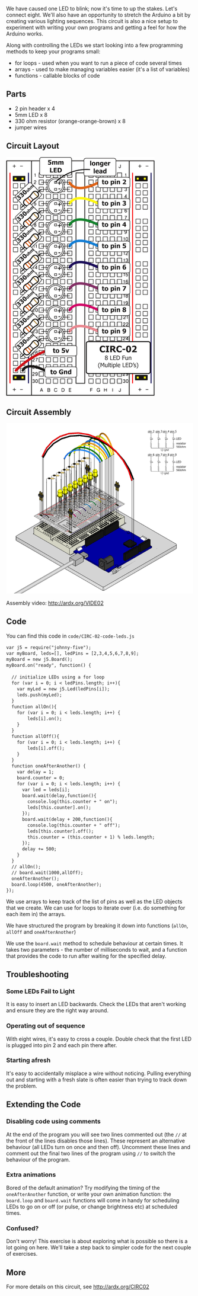We have caused one LED to blink; now it's time to up the
stakes. Let's connect eight. We'll also have an opportunity to
stretch the Arduino a bit by creating various lighting
sequences. This circuit is also a nice setup to experiment with
writing your own programs and getting a feel for how the Arduino works.

Along with controlling the LEDs we start looking into a few  programming methods to keep your programs small:

 * for loops - used when you want to run a piece of code several times
 * arrays - used to make managing variables easier (it's a list of variables)
 * functions - callable blocks of code


<a id="parts"></a>
## Parts

* 2 pin header x 4
* 5mm LED x 8
* 330 ohm resistor (orange-orange-brown) x 8
* jumper wires

<a id="circuit"></a>
## Circuit Layout
[<img style="max-width:400px" src="../../images/circ/CIRC02-sheet-small.png" alt="Circuit Layout"/>](../../images/circ/CIRC02-sheet.png)

<a id="assembly"></a>
## Circuit Assembly
![Assembly Diagram](../../images/assembly/CIRC-02-3dexploded.png "Assembly Diagram")

Assembly video: http://ardx.org/VIDE02

<a id="code"></a>
## Code

You can find this code in `code/CIRC-02-code-leds.js`

	var j5 = require("johnny-five");
	var myBoard, leds=[], ledPins = [2,3,4,5,6,7,8,9];
	myBoard = new j5.Board();
	myBoard.on("ready", function() {

	  // initialize LEDs using a for loop
	  for (var i = 0; i < ledPins.length; i++){
	  	var myLed = new j5.Led(ledPins[i]);
	  	leds.push(myLed);
	  }	 
	  function allOn(){
	    for (var i = 0; i < leds.length; i++) {
	    	leds[i].on();
	    }
	  } 
	  function allOff(){
	    for (var i = 0; i < leds.length; i++) {
	    	leds[i].off();
	    }
	  }
	  function oneAfterAnother() {
	  	var delay = 1;
	  	board.counter = 0;
	  	for (var i = 0; i < leds.length; i++) {
	  	  var led = leds[i];
	  	  board.wait(delay,function(){
	  	  	console.log(this.counter + " on");
	  	  	leds[this.counter].on();
	  	  });
	  	  board.wait(delay + 200,function(){
	  	  	console.log(this.counter + " off");
	  	  	leds[this.counter].off();
	  	  	this.counter = (this.counter + 1) % leds.length;
	  	  });
	  	  delay += 500;
	  	}
	  }
	  // allOn();
	  // board.wait(1000,allOff);
	  oneAfterAnother();
	  board.loop(4500, oneAfterAnother);
	});

We use arrays to keep track of the list of pins as well as the LED objects that we create. We can use for loops to iterate over (i.e. do something for each item in) the arrays.

We have structured the program by breaking it down into functions (`allOn`, `allOff` and `oneAfterAnother`)

We use the `board.wait` method to schedule behaviour at certain times. It takes two parameters - the number of milliseconds to wait, and a function that provides the code to run after waiting for the specified delay.

<a id="troubleshooting"></a>
## Troubleshooting

### Some LEDs Fail to Light
It is easy to insert an LED backwards. Check the LEDs that aren't working and ensure they are the right way around.

###  Operating out of sequence
With eight wires, it's easy to cross a couple. Double check that the first LED is plugged into pin 2 and each pin there after.

### Starting afresh
It's easy to accidentally misplace a wire without noticing. Pulling everything out and starting with a fresh slate is often easier than trying to track down the problem.

<a id="extending"></a>
## Extending the Code

### Disabling code using comments
At the end of the program you will see two lines commented out (the `//` at the front of the lines disables those lines). These represent an alternative behaviour (all LEDs turn on once and then off). Uncomment these lines and comment out the final two lines of the program using `//` to switch the behaviour of the program.

### Extra animations
Bored of the default animation? Try modifying the timing of the `oneAfterAnother` function, or write your own animation function: the `board.loop` and `board.wait` functions will come in handy for scheduling LEDs to go on or off (or pulse, or change brightness etc) at scheduled times.

### Confused?
Don't worry! This exercise is about exploring what is possible so there is a lot going on here. We'll take a step back to simpler code for the next couple of exercises.

<a id="more"></a>
## More

For more details on this circuit, see http://ardx.org/CIRC02
